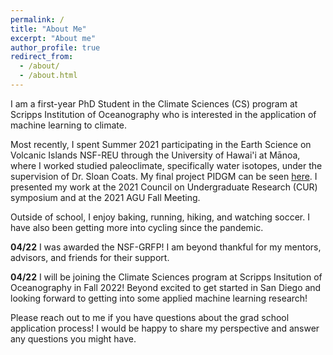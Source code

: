 ```yaml
---
permalink: /
title: "About Me"
excerpt: "About me"
author_profile: true
redirect_from: 
  - /about/
  - /about.html
---
```


I am a first-year PhD Student in the Climate Sciences (CS) program at Scripps Institution of Oceanography who is interested in the application of machine learning to climate. 

Most recently, I spent Summer 2021 participating in the Earth Science on Volcanic Islands NSF-REU through the University of Hawai'i at Mānoa, where I worked studied paleoclimate, specifically water isotopes, under the supervision of Dr. Sloan Coats. My final project PIDGM can be seen [here](https://pidgm.github.io/index.html). I presented my work at the 2021 Council on Undergraduate Research (CUR) symposium and at the 2021 AGU Fall Meeting.

Outside of school, I enjoy baking, running, hiking, and watching soccer. I have also been getting more into cycling since the pandemic.

**04/22** I was awarded the NSF-GRFP! I am beyond thankful for my mentors, advisors, and friends for their support.

**04/22** I will be joining the Climate Sciences program at Scripps Insitution of Oceanography in Fall 2022! Beyond excited to get started in San Diego and looking forward to getting into some applied machine learning research!


Please reach out to me if you have questions about the grad school application process! I would be happy to share my perspective and answer any questions you might have.
